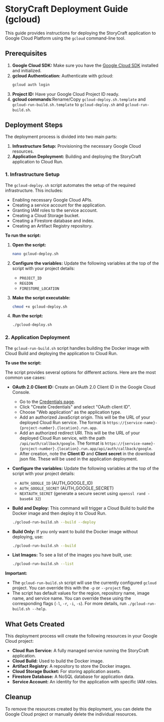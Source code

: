 # StoryCraft Deployment Guide (gcloud)

This guide provides instructions for deploying the StoryCraft application to Google Cloud Platform using the `gcloud` command-line tool.

## Prerequisites

1.  **Google Cloud SDK:** Make sure you have the [Google Cloud SDK](https://cloud.google.com/sdk/docs/install) installed and initialized.
2.  **gcloud Authentication:** Authenticate with gcloud:
    ```bash
    gcloud auth login
    ```
3.  **Project ID:** Have your Google Cloud Project ID ready.
4. **gcloud commands**:Rename/Copy `gcloud-deploy.sh.template`  and `gcloud-run-build.sh.template` to `gcloud-deploy.sh`  and `gcloud-run-build.sh`.

## Deployment Steps

The deployment process is divided into two main parts:

1.  **Infrastructure Setup:** Provisioning the necessary Google Cloud resources.
2.  **Application Deployment:** Building and deploying the StoryCraft application to Cloud Run.

### 1. Infrastructure Setup

The `gcloud-deploy.sh` script automates the setup of the required infrastructure. This includes:

*   Enabling necessary Google Cloud APIs.
*   Creating a service account for the application.
*   Granting IAM roles to the service account.
*   Creating a Cloud Storage bucket.
*   Creating a Firestore database and index.
*   Creating an Artifact Registry repository.

**To run the script:**

1.  **Open the script:**
    ```bash
    nano gcloud-deploy.sh
    ```
2.  **Configure the variables:**
    Update the following variables at the top of the script with your project details:
    *   `PROJECT_ID`
    *   `REGION`
    *   `FIRESTORE_LOCATION`

3.  **Make the script executable:**
    ```bash
    chmod +x gcloud-deploy.sh
    ```

4.  **Run the script:**
    ```bash
    ./gcloud-deploy.sh
    ```

### 2. Application Deployment

The `gcloud-run-build.sh` script handles building the Docker image with Cloud Build and deploying the application to Cloud Run.

**To use the script:**

The script provides several options for different actions. Here are the most common use cases:

*  **OAuth 2.0 Client ID:** Create an OAuth 2.0 Client ID in the Google Cloud Console.
    *   Go to the [Credentials page](https://console.cloud.google.com/apis/credentials).
    *   Click "Create Credentials" and select "OAuth client ID".
    *   Choose "Web application" as the application type.
    *   Add an authorized JavaScript origin. This will be the URL of your deployed Cloud Run service. The format is `https://{service-name}-{project-number}.{location}.run.app`.
    *   Add an authorized redirect URI. This will be the URL of your deployed Cloud Run service, with the path `/api/auth/callback/google`. The format is `https://{service-name}-{project-number}.{location}.run.app/api/auth/callback/google`.
    *   After creation, note the **Client ID** and **Client secret** in the download json file. These will be used in the application deployment.

*  **Configure the variables:**
    Update the following variables at the top of the script with your project details:
    *   `AUTH_GOOGLE_ID` (AUTH_GOOGLE_ID)
    *   `AUTH_GOOGLE_SECRET` (AUTH_GOOGLE_SECRET)
    *   `NEXTAUTH_SECRET` (generate a secure secret using `openssl rand -base64 32`)

*   **Build and Deploy:**
    This command will trigger a Cloud Build to build the Docker image and then deploy it to Cloud Run.
    ```bash
    ./gcloud-run-build.sh --build --deploy
    ```

*   **Build Only:**
    If you only want to build the Docker image without deploying, use:
    ```bash
    ./gcloud-run-build.sh --build
    ```

*   **List Images:**
    To see a list of the images you have built, use:
    ```bash
    ./gcloud-run-build.sh --list
    ```

**Important:**

*   The `gcloud-run-build.sh` script will use the currently configured `gcloud` project. You can override this with the `-p` or `--project` flag.
*   The script has default values for the region, repository name, image name, and service name. You can override these using the corresponding flags (`-l`, `-r`, `-i`, `-s`). For more details, run `./gcloud-run-build.sh --help`.

## What Gets Created

This deployment process will create the following resources in your Google Cloud project:

*   **Cloud Run Service:** A fully managed service running the StoryCraft application.
*   **Cloud Build:** Used to build the Docker image.
*   **Artifact Registry:** A repository to store the Docker images.
*   **Cloud Storage Bucket:** For storing application assets.
*   **Firestore Database:** A NoSQL database for application data.
*   **Service Account:** An identity for the application with specific IAM roles.

## Cleanup

To remove the resources created by this deployment, you can delete the Google Cloud project or manually delete the individual resources.
